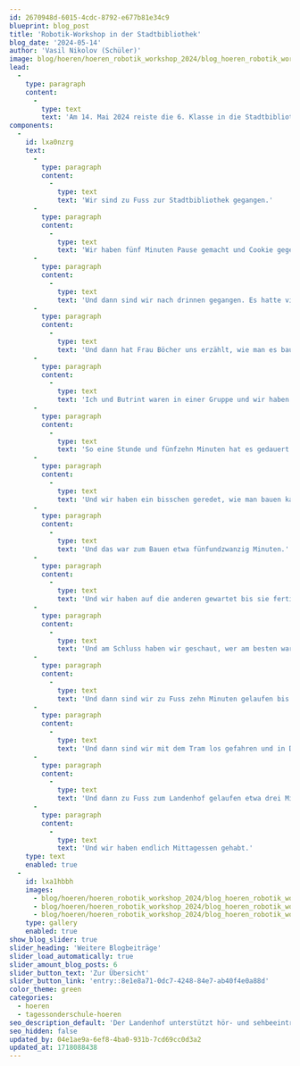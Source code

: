 ```yaml
---
id: 2670948d-6015-4cdc-8792-e677b81e34c9
blueprint: blog_post
title: 'Robotik-Workshop in der Stadtbibliothek'
blog_date: '2024-05-14'
author: 'Vasil Nikolov (Schüler)'
image: blog/hoeren/hoeren_robotik_workshop_2024/blog_hoeren_robotik_workshop_2024-01.jpeg
lead:
  -
    type: paragraph
    content:
      -
        type: text
        text: 'Am 14. Mai 2024 reiste die 6. Klasse in die Stadtbibliothek Aarau, um dort zu lernen, wie man einfache Roboter baut. Vasil hat einen kurzen Bericht dazu verfasst: '
components:
  -
    id: lxa0nzrg
    text:
      -
        type: paragraph
        content:
          -
            type: text
            text: 'Wir sind zu Fuss zur Stadtbibliothek gegangen.'
      -
        type: paragraph
        content:
          -
            type: text
            text: 'Wir haben fünf Minuten Pause gemacht und Cookie gegessen.'
      -
        type: paragraph
        content:
          -
            type: text
            text: 'Und dann sind wir nach drinnen gegangen. Es hatte viele Filme und Bücher und Zeitungen.'
      -
        type: paragraph
        content:
          -
            type: text
            text: 'Und dann hat Frau Böcher uns erzählt, wie man es baut.'
      -
        type: paragraph
        content:
          -
            type: text
            text: 'Ich und Butrint waren in einer Gruppe und wir haben einen Roboter gebaut.'
      -
        type: paragraph
        content:
          -
            type: text
            text: 'So eine Stunde und fünfzehn Minuten hat es gedauert.'
      -
        type: paragraph
        content:
          -
            type: text
            text: 'Und wir haben ein bisschen geredet, wie man bauen kann mit Butrint.'
      -
        type: paragraph
        content:
          -
            type: text
            text: 'Und das war zum Bauen etwa fünfundzwanzig Minuten.'
      -
        type: paragraph
        content:
          -
            type: text
            text: 'Und wir haben auf die anderen gewartet bis sie fertig sind.'
      -
        type: paragraph
        content:
          -
            type: text
            text: 'Und am Schluss haben wir geschaut, wer am besten war und Timo und David hatten die besten Roboter.'
      -
        type: paragraph
        content:
          -
            type: text
            text: 'Und dann sind wir zu Fuss zehn Minuten gelaufen bis zum Bahnhof Aarau.'
      -
        type: paragraph
        content:
          -
            type: text
            text: 'Und dann sind wir mit dem Tram los gefahren und in Distelberg ausgestiegen.'
      -
        type: paragraph
        content:
          -
            type: text
            text: 'Und dann zu Fuss zum Landenhof gelaufen etwa drei Minuten.'
      -
        type: paragraph
        content:
          -
            type: text
            text: 'Und wir haben endlich Mittagessen gehabt.'
    type: text
    enabled: true
  -
    id: lxa1hbbh
    images:
      - blog/hoeren/hoeren_robotik_workshop_2024/blog_hoeren_robotik_workshop_2024-02.jpeg
      - blog/hoeren/hoeren_robotik_workshop_2024/blog_hoeren_robotik_workshop_2024-front.jpeg
      - blog/hoeren/hoeren_robotik_workshop_2024/blog_hoeren_robotik_workshop_2024-01.jpeg
    type: gallery
    enabled: true
show_blog_slider: true
slider_heading: 'Weitere Blogbeiträge'
slider_load_automatically: true
slider_amount_blog_posts: 6
slider_button_text: 'Zur Übersicht'
slider_button_link: 'entry::8e1e8a71-0dc7-4248-84e7-ab40f4e0a88d'
color_theme: green
categories:
  - hoeren
  - tagessonderschule-hoeren
seo_description_default: 'Der Landenhof unterstützt hör- und sehbeeinträchtigte Kinder & Jugendliche in ihrem selbstbestimmten Leben durch Förderung ihrer Fähigkeiten & Entwicklung'
seo_hidden: false
updated_by: 04e1ae9a-6ef8-4ba0-931b-7cd69cc0d3a2
updated_at: 1718088438
---
```

